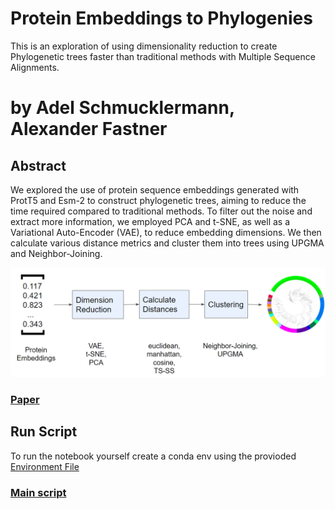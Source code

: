# Protein Embeddings to Phylogenies

This is an exploration of using dimensionality reduction to create Phylogenetic trees faster than traditional methods with Multiple Sequence Alignments.

# by Adel Schmucklermann, Alexander Fastner

## Abstract
We explored the use of protein sequence embeddings generated with ProtT5 and Esm-2 to construct phylogenetic trees, aiming to reduce the time required compared to traditional methods. To filter out the noise and extract more information, we employed PCA and t-SNE, as well as a Variational Auto-Encoder (VAE), to reduce embedding dimensions. We then calculate various distance metrics and cluster them into trees using UPGMA and Neighbor-Joining.

<img src="/test/Screenshot 2023-07-04 132908.png" alt="Workflow" title="Basic workflow">

### [Paper](./Embeddings_to_Phylogenies.pdf)

## Run Script

To run the notebook yourself create a conda env using the provioded [Environment File](./environment.yaml)

### [Main script](./VAE.ipynb)
